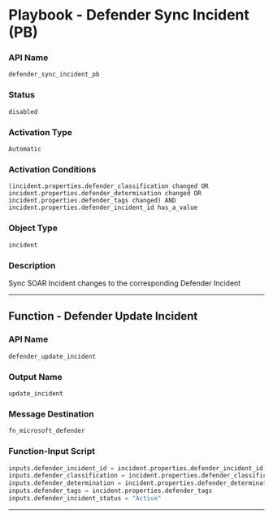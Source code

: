 <!--
    DO NOT MANUALLY EDIT THIS FILE
    THIS FILE IS AUTOMATICALLY GENERATED WITH resilient-sdk codegen
    Generated with resilient-sdk v50.0.131
-->

# Playbook - Defender Sync Incident (PB)

### API Name
`defender_sync_incident_pb`

### Status
`disabled`

### Activation Type
`Automatic`

### Activation Conditions
`(incident.properties.defender_classification changed OR incident.properties.defender_determination changed OR incident.properties.defender_tags changed) AND incident.properties.defender_incident_id has_a_value`

### Object Type
`incident`

### Description
Sync SOAR Incident changes to the corresponding Defender Incident


---
## Function - Defender Update Incident

### API Name
`defender_update_incident`

### Output Name
`update_incident`

### Message Destination
`fn_microsoft_defender`

### Function-Input Script
```python
inputs.defender_incident_id = incident.properties.defender_incident_id
inputs.defender_classification = incident.properties.defender_classification
inputs.defender_determination = incident.properties.defender_determination
inputs.defender_tags = incident.properties.defender_tags
inputs.defender_incident_status = "Active"
```

---


